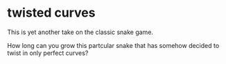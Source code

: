 # twisted curves

This is yet another take on the classic snake game.

How long can you grow this partcular snake that has somehow decided to twist in only perfect curves?
